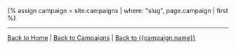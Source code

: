 {% assign campaign = site.campaigns | where: "slug", page.campaign | first %}

---

[Back to Home]({{site.baseurl}}/)
|
[Back to Campaigns]({{site.baseurl}}/campaigns)
|
[Back to {{campaign.name}}]({{site.baseurl}}/campaigns/{{campaign.slug}})
